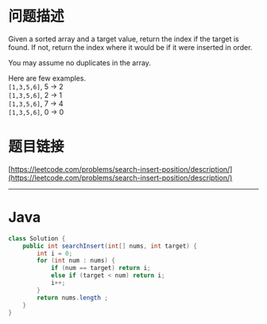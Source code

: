 # 问题描述

Given a sorted array and a target value, return the index if the target is found. If not, return the index where it would be if it were inserted in order.

You may assume no duplicates in the array.

Here are few examples.  
`[1,3,5,6]`, 5 → 2  
`[1,3,5,6]`, 2 → 1  
`[1,3,5,6]`, 7 → 4  
`[1,3,5,6]`, 0 → 0



# 题目链接

[https://leetcode.com/problems/search-insert-position/description/](https://leetcode.com/problems/search-insert-position/description/)

---

# Java

```java
class Solution {
    public int searchInsert(int[] nums, int target) {
        int i = 0;
        for (int num : nums) {
            if (num == target) return i;
            else if (target < num) return i;
            i++;
        }
        return nums.length ;
    }
}
```



